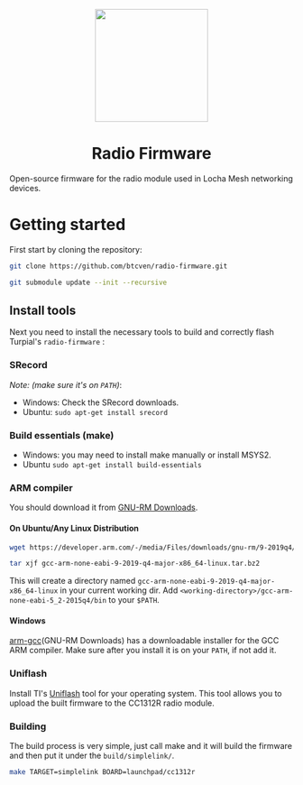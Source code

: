 <p align="center">
  <a href="https://locha.io/">
  <img height="200px" src="doc/LogotipoTurpial-Color.20-09-19.svg">
  </a>
</p>

<h1 align="center">Radio Firmware</h1>

Open-source firmware for the radio module used in Locha Mesh networking devices.

# Getting started

First start by cloning the repository:

```bash
git clone https://github.com/btcven/radio-firmware.git

git submodule update --init --recursive
```

## Install tools

Next you need to install the necessary tools to build and correctly flash
Turpial's `radio-firmware` :

### SRecord

*Note: (make sure it's on `PATH`)*:

- Windows: Check the SRecord downloads.
- Ubuntu: `sudo apt-get install srecord`

### Build essentials (make)

- Windows: you may need to install make manually or install MSYS2.
- Ubuntu `sudo apt-get install build-essentials`

### ARM compiler

You should download it from [GNU-RM Downloads][arm-gcc].

#### On Ubuntu/Any Linux Distribution

```bash
wget https://developer.arm.com/-/media/Files/downloads/gnu-rm/9-2019q4/RC2.1/gcc-arm-none-eabi-9-2019-q4-major-x86_64-linux.tar.bz2

tar xjf gcc-arm-none-eabi-9-2019-q4-major-x86_64-linux.tar.bz2
```

This will create a directory named
`gcc-arm-none-eabi-9-2019-q4-major-x86_64-linux` in your current working dir.
Add `<working-directory>/gcc-arm-none-eabi-5_2-2015q4/bin` to your `$PATH`.

#### Windows

[arm-gcc](GNU-RM Downloads) has a downloadable installer for the GCC ARM
compiler. Make sure after you install it is on your `PATH`, if not add it.

### Uniflash

Install TI's [Uniflash][uniflash] tool for your operating system. This tool
allows you to upload the built firmware to the CC1312R radio module.

### Building

The build process is very simple, just call make and it will build the
firmware and then put it under the `build/simplelink/`.

```bash
make TARGET=simplelink BOARD=launchpad/cc1312r
```

[arm-gcc]: https://developer.arm.com/open-source/gnu-toolchain/gnu-rm/downloads 
[uniflash]: https://www.ti.com/tool/UNIFLASH
